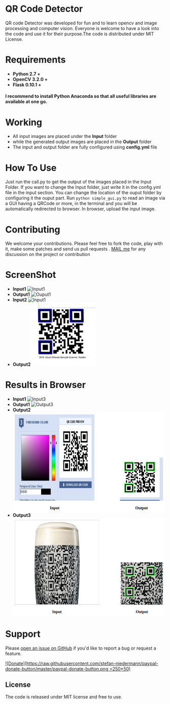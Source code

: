 # QR Code Detector

QR code Detector was developed for fun and to learn opencv and image processing and computer vision. Everyone is welcome to have a look into the code and use it for their purpose.The code is distributed under MIT License.

# Requirements

- **Python 2.7 +**
- **OpenCV 3.2.0 +**
- **Flask 0.10.1 +**

#### I recommend to install Python Anaconda so that all useful libraries are available at one go.
# Working
- All input images are placed under the **Input** folder
- while the generated output images are placed in the **Output** folder
- The input and output folder are fully configured using **config.yml** file

# How To Use
 Just run the call.py to get the output of the images placed in the Input Folder.
 If you want to change the Input folder, just write it in the config.yml file in the input section.
 You can change the location of the ouput folder by configuring it the ouput part.
 Run `python simple_gui.py` to read an image via a GUI having a QRCode or more, in the terminal and you will be automatically redirected to browser. In browser, upload the input image.
 
# Contributing
We welcome your contributions. Please feel free to fork the code, play with it, make some patches and send us pull requests .
 [MAIL me](anky.nits.cse@gmail.com) for any discussion on the project or contribution

# ScreenShot
- **Input1** ![Input1](https://raw.githubusercontent.com/Griffintaur/QRCodeReader/master/Input/qr4.jpg)
- **Output1**
 ![Ouput1](https://raw.githubusercontent.com/Griffintaur/QRCodeReader/master/Results/output1.jpg)
- **Input2**
  ![Input1](https://raw.githubusercontent.com/Griffintaur/QRCodeReader/master/Input/qr3.jpg)
- **Output2**
  ![Ouput1](https://raw.githubusercontent.com/Griffintaur/QRCodeReader/master/Results/output0.jpg)
# Results in Browser
- **Input1** ![Input3](https://raw.githubusercontent.com/ujjaldas1997/QRCodeReader/fixing/Results/Screenshot%20from%202017-09-07%2018-14-26.png)
- **Output1** ![Output3](https://github.com/ujjaldas1997/QRCodeReader/blob/fixing/Results/Screenshot%20from%202017-09-07%2018-14-44.png?raw=true)
- **Output2** ![Output4 ](https://raw.githubusercontent.com/ujjaldas1997/QRCodeReader/fixing/Results/Screenshot%20from%202017-09-09%2010-24-35.png)
- **Output3** ![Output5 ](https://raw.githubusercontent.com/ujjaldas1997/QRCodeReader/fixing/Results/Screenshot%20from%202017-09-09%2010-37-57.png)

# Support
Please [open an issue on GitHub](https://github.com/Griffintaur/QRCodeReader/issues/new) if you'd like to report a bug or request a feature.  

  [![Donate](https://raw.githubusercontent.com/stefan-niedermann/paypal-donate-button/master/paypal-donate-button.png =250*50)](https://www.paypal.me/kitabkalam/25usd)

## License
The code is released under MIT license and free to use.

